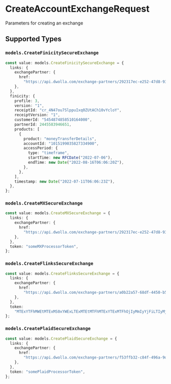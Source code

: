# CreateAccountExchangeRequest

Parameters for creating an exchange


## Supported Types

### `models.CreateFinicitySecureExchange`

```typescript
const value: models.CreateFinicitySecureExchange = {
  links: {
    exchangePartner: {
      href:
        "https://api.dwolla.com/exchange-partners/292317ec-e252-47d8-93c3-2d128e037aa4",
    },
  },
  finicity: {
    profile: 3,
    version: "1",
    receiptId: "cr_4N47ou7SlppuIxq0ZUtACh10vYcloY",
    receiptVersion: "1",
    customerId: "5454874858510164000",
    partnerId: 2445583946651,
    products: [
      {
        product: "moneyTransferDetails",
        accountId: "1015199035827334900",
        accessPeriod: {
          type: "timeframe",
          startTime: new RFCDate("2022-07-06"),
          endTime: new Date("2022-08-16T06:06:20Z"),
        },
      },
    ],
    timestamp: new Date("2022-07-11T06:06:23Z"),
  },
};
```

### `models.CreateMXSecureExchange`

```typescript
const value: models.CreateMXSecureExchange = {
  links: {
    exchangePartner: {
      href:
        "https://api.dwolla.com/exchange-partners/292317ec-e252-47d8-93c3-2d128e037aa4",
    },
  },
  token: "someMXProcessorToken",
};
```

### `models.CreateFlinksSecureExchange`

```typescript
const value: models.CreateFlinksSecureExchange = {
  links: {
    exchangePartner: {
      href:
        "https://api.dwolla.com/exchange-partners/a0b22a57-68df-4450-b507-47c937e64e89",
    },
  },
  token:
    "MTExYTFhMWEtMTExMS0xYWExLTExMTEtMTFhMTExYTExMTFhOjIyMmIyYjFiLTIyMjItMmJiMi0yMjIyLTIyYjIyMmIyMjIyYg==",
};
```

### `models.CreatePlaidSecureExchange`

```typescript
const value: models.CreatePlaidSecureExchange = {
  links: {
    exchangePartner: {
      href:
        "https://api.dwolla.com/exchange-partners/f53ffb32-c84f-496a-9d9d-acd100d396ef",
    },
  },
  token: "somePlaidProcessorToken",
};
```

